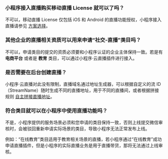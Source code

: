 ### 小程序接入直播购买移动直播 License 就可以了吗？

不可以，移动直播 License 仅包括 iOS 和 Android 的直播功能授权，小程序接入直播请参见 [方案选择](https://cloud.tencent.com/document/product/1078/37707)。

### 其他企业的直播相关资质可以用来申请“社交-直播”类目吗？

不可以，申请类目的提交的资质必须要和小程序认证的企业主体保持一致。若是有 **电商平台** 或者是 **教育** 类目，可以通过小程序·云直播插件进行接入。

### 是否需要在后台创建直播？

小程序·云直播对此没有限制，直播域名通过地址生成器，可以根据自定义的流 ID（StreamName）随时生成不同的直播地址，用于不同的直播间，或者根据拼接规则 [自主拼接直播地址](https://cloud.tencent.com/document/product/267/32720)。

### 符合类目就可以在小程序中使用直播功能吗？

不是，小程序提供的服务场景必须和您申请的类目保持一致，否则上线提交微信审核时，会被驳回重新申请实际场景的类目，导致小程序无法正常发布上线。

例如：“在线教育”类目适用于教育相关场景的直播，若小程序通过“在线教育”成功申请直播插件，但是小程序的实际直播业务是用于直播带货，那将无法通过上线审核。

